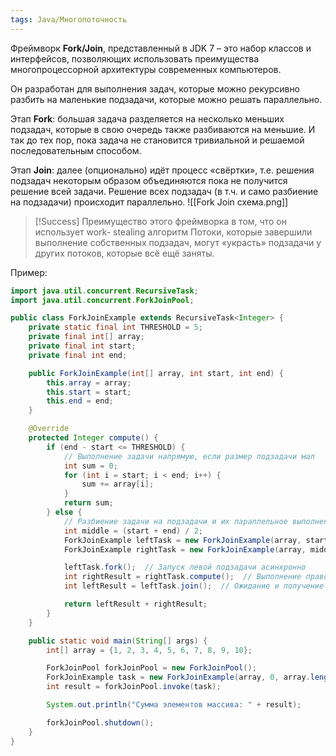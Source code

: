 ```yaml
---
tags: Java/Многопоточность
---
```

Фреймворк **Fork/Join**, представленный в JDK 7 – это набор классов и интерфейсов, позволяющих использовать преимущества многопроцессорной архитектуры современных компьютеров.

Он разработан для выполнения задач, которые можно рекурсивно разбить на
маленькие подзадачи, которые можно решать параллельно.

Этап **Fork**: большая задача разделяется на несколько меньших подзадач, которые в свою очередь также разбиваются на меньшие. И так до тех пор, пока задача не становится тривиальной и решаемой последовательным способом.

Этап **Join**: далее (опционально) идёт процесс «свёртки», т.е. решения подзадач некоторым образом объединяются пока не получится решение всей задачи.
Решение всех подзадач (в т.ч. и само разбиение на подзадачи) происходит параллельно.
![[Fork Join схема.png]]

>[!Success] Преимущество этого фреймворка в том, что он использует work- stealing алгоритм
>Потоки, которые завершили выполнение собственных подзадач, могут «украсть» подзадачи у других потоков, которые всё ещё заняты.


Пример:
```java
import java.util.concurrent.RecursiveTask;
import java.util.concurrent.ForkJoinPool;

public class ForkJoinExample extends RecursiveTask<Integer> {
    private static final int THRESHOLD = 5;
    private final int[] array;
    private final int start;
    private final int end;

    public ForkJoinExample(int[] array, int start, int end) {
        this.array = array;
        this.start = start;
        this.end = end;
    }

    @Override
    protected Integer compute() {
        if (end - start <= THRESHOLD) {
            // Выполнение задачи напрямую, если размер подзадачи мал
            int sum = 0;
            for (int i = start; i < end; i++) {
                sum += array[i];
            }
            return sum;
        } else {
            // Разбиение задачи на подзадачи и их параллельное выполнение
            int middle = (start + end) / 2;
            ForkJoinExample leftTask = new ForkJoinExample(array, start, middle);
            ForkJoinExample rightTask = new ForkJoinExample(array, middle, end);

            leftTask.fork();  // Запуск левой подзадачи асинхронно
            int rightResult = rightTask.compute();  // Выполнение правой подзадачи синхронно
            int leftResult = leftTask.join();  // Ожидание и получение результата левой подзадачи

            return leftResult + rightResult;
        }
    }

    public static void main(String[] args) {
        int[] array = {1, 2, 3, 4, 5, 6, 7, 8, 9, 10};

        ForkJoinPool forkJoinPool = new ForkJoinPool();
        ForkJoinExample task = new ForkJoinExample(array, 0, array.length);
        int result = forkJoinPool.invoke(task);

        System.out.println("Сумма элементов массива: " + result);

        forkJoinPool.shutdown();
    }
}

```
